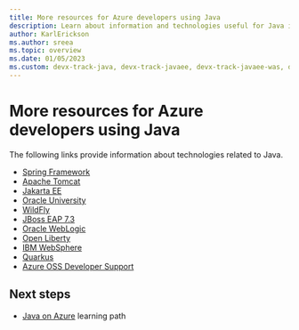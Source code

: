 ```yaml
---
title: More resources for Azure developers using Java
description: Learn about information and technologies useful for Java in Azure development, such as the Spring Framework and Apache Tomcat.
author: KarlErickson
ms.author: sreea
ms.topic: overview
ms.date: 01/05/2023
ms.custom: devx-track-java, devx-track-javaee, devx-track-javaee-was, devx-track-javaee-wls, devx-track-javaee-wls-liberty, kr2b-contr-experiment, devx-track-extended-java
---
```


# More resources for Azure developers using Java

The following links provide information about technologies related to Java.

- [Spring Framework](https://spring.io/projects)
- [Apache Tomcat](https://tomcat.apache.org/)
- [Jakarta EE](https://jakarta.ee/specifications/)
- [Oracle University](https://learn.oracle.com/ols/course-list/40805)
- [WildFly](https://www.wildfly.org/)
- [JBoss EAP 7.3](https://access.redhat.com/documentation/en-us/red_hat_jboss_enterprise_application_platform/7.3/)
- [Oracle WebLogic](https://www.oracle.com/middleware/technologies/weblogic.html)
- [Open Liberty](https://openliberty.io/)
- [IBM WebSphere](https://www.ibm.com/support/knowledgecenter/SSEQTP/mapfiles/product_welcome_was.html)
- [Quarkus](https://quarkus.io/)
- [Azure OSS Developer Support](https://azureossd.github.io/tags/)

## Next steps

- [Java on Azure](/training/paths/java-on-azure/) learning path

